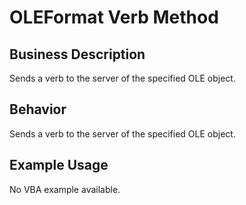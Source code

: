# OLEFormat Verb Method

## Business Description
Sends a verb to the server of the specified OLE object.

## Behavior
Sends a verb to the server of the specified OLE object.

## Example Usage
No VBA example available.